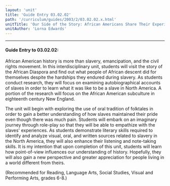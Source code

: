 ```yaml
---
layout: 'unit'
title: 'Guide Entry 03.02.02'
path: '/curriculum/guides/2003/2/03.02.02.x.html'
unitTitle: 'Our Side of the Story: African Americans Share Their Experiences of Slavery'
unitAuthor: 'Lorna Edwards'
---
```


<body>
<hr/>
 <h4>
  Guide Entry to 03.02.02:
 </h4>
 <p>
  African American history is more than slavery, emancipation, and the civil rights movement.  In this interdisciplinary unit, students will visit the story of the African Diaspora and find out what people of African descent did for themselves despite the hardships they endured during slavery.  As students conduct research, they will focus on examining autobiographical accounts of slaves in order to learn what it was like to be a slave in North America.  A portion of the research will focus on the African American subculture in eighteenth century New England.
 </p>
<p>
  The unit will begin with exploring the use of oral tradition of folktales in order to gain a better understanding of how slaves maintained their pride even though there was much pain.  Students will embark on an imaginary journey through role-play so that they will be able to empathize with the slaves' experiences.  As students demonstrate literary skills required to identify and analyze visual, oral, and written sources related to slavery in the North America, they will also enhance their listening and note-taking skills.  It is my intention that upon completion of this unit, students will learn how point-of-view influences our understanding of history.  Hopefully, they will also gain a new perspective and greater appreciation for people living in a world different from theirs.
 </p>
<p>
  (Recommended for Reading, Language Arts, Social Studies, Visual and Performing Arts, grades 6-8.)
 </p>

</body>
